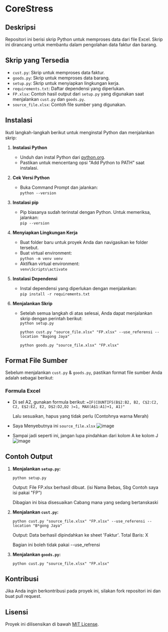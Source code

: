 # CoreStress  

## Deskripsi  
Repositori ini berisi skrip Python untuk memproses data dari file Excel. Skrip ini dirancang untuk membantu dalam pengolahan data faktur dan barang.  
  
## Skrip yang Tersedia  
- `cust.py`: Skrip untuk memproses data faktur.  
- `goods.py`: Skrip untuk memproses data barang.  
- `setup.py`: Skrip untuk menyiapkan lingkungan kerja.  
- `requirements.txt`: Daftar dependensi yang diperlukan.  
- `FP.xlsx`: Contoh hasil output dari `setup.py` yang digunakan saat menjalankan `cust.py` dan `goods.py`.  
- `source_file.xlsx`: Contoh file sumber yang digunakan.  
  
## Instalasi  
Ikuti langkah-langkah berikut untuk menginstal Python dan menjalankan skrip:  
  
1. **Instalasi Python**  
   - Unduh dan instal Python dari [python.org](https://www.python.org/downloads/).  
   - Pastikan untuk mencentang opsi "Add Python to PATH" saat instalasi.  
  
2. **Cek Versi Python**  
   - Buka Command Prompt dan jalankan:  
     ```python --version```
     
3. **Instalasi pip**  
   - Pip biasanya sudah terinstal dengan Python. Untuk memeriksa, jalankan:  
     ```pip --version```
     
4. **Menyiapkan Lingkungan Kerja**  
   - Buat folder baru untuk proyek Anda dan navigasikan ke folder tersebut.  
   - Buat virtual environment:  
     ```python -m venv venv```
   - Aktifkan virtual environment:  
     ```venv\Scripts\activate```
     
5. **Instalasi Dependensi**  
   - Instal dependensi yang diperlukan dengan menjalankan:  
     ```pip install -r requirements.txt```

6. **Menjalankan Skrip**  
   - Setelah semua langkah di atas selesai, Anda dapat menjalankan skrip dengan perintah berikut:  
     ```python setup.py```
     
     ```python cust.py "source_file.xlsx" "FP.xlsx" --use_referensi --location "Bagong Jaya"```
     
     ```python goods.py "source_file.xlsx" "FP.xlsx"```

## Format File Sumber  
Sebelum menjalankan `cust.py` & `goods.py`, pastikan format file sumber Anda adalah sebagai berikut:

### Formula Excel  
- Di sel A2, gunakan formula berikut: 
  ```=IF(COUNTIFS(B$2:B2, B2, C$2:C2, C2, E$2:E2, E2, D$2:D2,D2 )=1, MAX(A$1:A1)+1, A1)"```

  Lalu sesuaikan, hapus yang tidak perlu (Contohnya warna Merah)

- Saya Menyebutnya ini ```source_file.xlsx```
    ![image](https://github.com/user-attachments/assets/e36af949-60ea-4fed-9aa4-4ff856c6d2a1)

- Sampai jadi seperti ini, jangan lupa pindahkan dari kolom A ke kolom J
    ![image](https://github.com/user-attachments/assets/28b99137-0f28-42b8-b419-6be4bc55737e)
  
## Contoh Output  
1. **Menjalankan `setup.py`:**
   
     ```python setup.py```

     Output: File FP.xlsx berhasil dibuat. (isi Nama Bebas, Sbg Contoh saya isi pakai "FP")

     Dibagian ini bisa disesuaikan Cabang mana yang sedang bertanskaski
   
3. **Menjalankan `cust.py`:**
   
     ```python cust.py "source_file.xlsx" "FP.xlsx" --use_referensi --location "B*gong Jaya"```

     Output: Data berhasil dipindahkan ke sheet 'Faktur'. Total Baris: X

     Bagian ini boleh tidak pakai --use_refrensi
   
3. **Menjalankan `goods.py`:**
   
     ```python cust.py "source_file.xlsx" "FP.xlsx"```

## Kontribusi  
Jika Anda ingin berkontribusi pada proyek ini, silakan fork repositori ini dan buat pull request.  
  
## Lisensi  
Proyek ini dilisensikan di bawah [MIT License](LICENSE).  
